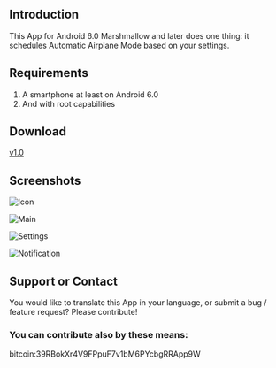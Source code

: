 ## Introduction

This App for Android 6.0 Marshmallow and later does one thing: it schedules Automatic Airplane Mode based on your settings.

## Requirements

1. A smartphone at least on Android 6.0
2. And with root capabilities

## Download

[v1.0](https://github.com/MBach/AutoAirplaneMode/blob/gh-pages/release/AutoAirplaneMode-1.0.apk)

## Screenshots
![Icon](https://raw.githubusercontent.com/MBach/AutoAirplaneMode/gh-pages/screenshots/en/icon.png)

![Main](https://raw.githubusercontent.com/MBach/AutoAirplaneMode/gh-pages/screenshots/en/main.png)

![Settings](https://raw.githubusercontent.com/MBach/AutoAirplaneMode/gh-pages/screenshots/en/settings.png)

![Notification](https://raw.githubusercontent.com/MBach/AutoAirplaneMode/gh-pages/screenshots/en/notification.png)

## Support or Contact

You would like to translate this App in your language, or submit a bug / feature request? Please contribute!

### You can contribute also by these means:

bitcoin:39RBokXr4V9FPpuF7v1bM6PYcbgRRApp9W
